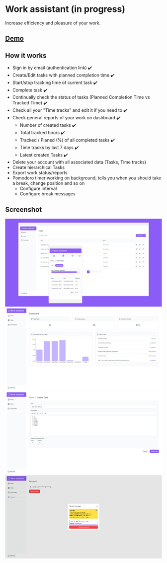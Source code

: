 # Work assistant (in progress)

Increase efficiency and pleasure of your work.

## [Demo](https://work-assistant-puce.vercel.app/)

## How it works

- Sign in by email (authentication link) :heavy_check_mark:
- Create/Edit tasks with planned completion time :heavy_check_mark:
- Start/stop tracking time of current task :heavy_check_mark:
- Complete task :heavy_check_mark:
- Continually check the status of tasks (Planned Completion Time vs Tracked Time) :heavy_check_mark:
- Check all your "Time tracks" and edit it if you need to :heavy_check_mark:
- Check general reports of your work on dashboard :heavy_check_mark:
  - Number of created tasks :heavy_check_mark:
  - Total tracked hours :heavy_check_mark:
  - Tracked / Planed (%) of all completed tasks :heavy_check_mark:
  - Time tracks by last 7 days :heavy_check_mark:
  - Latest created Tasks :heavy_check_mark:
- Delete your account with all associated data (Tasks, Time tracks)
- Create hierarchical Tasks
- Export work status/reports
- Pomodoro timer working on background, tells you when you should take a break, change position and so on
  - Configure interval
  - Configure break messages

## Screenshot

![Home](screenshots/opengraph-image.png)
![Dashboard](screenshots/work-assistant-dashboard.png)
![Create Task](screenshots/create-task.png)
![Delete Account](screenshots/delete-account-desktop.png)
